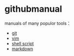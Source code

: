 # githubmanual #
manuals of many populor tools：

- [git](git_manual.md)
- [vim](vim_manual.md)
- [shell script](shell_manual.md)
- [markdown](markdown_manual.md)
